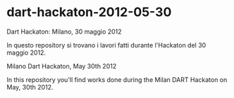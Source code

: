 dart-hackaton-2012-05-30
========================

Dart Hackaton: Milano, 30 maggio 2012

In questo repository si trovano i lavori fatti durante l'Hackaton del 30 maggio 2012.

Milano Dart Hackaton, May 30th 2012

In this repository you'll find works done during the Milan DART Hackaton on May, 30th 2012.

